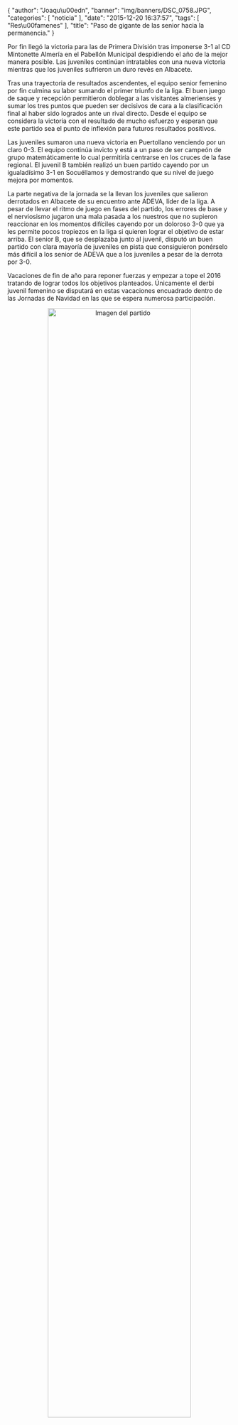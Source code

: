 {
  "author": "Joaqu\u00edn", 
  "banner": "img/banners/DSC_0758.JPG", 
  "categories": [
    "noticia"
  ], 
  "date": "2015-12-20 16:37:57", 
  "tags": [
    "Res\u00famenes"
  ], 
  "title": "Paso de gigante de las senior hacia la permanencia."
}

Por fin llegó la victoria para las de Primera División tras imponerse 3-1 al CD Mintonette Almería en el Pabellón Municipal despidiendo el año de la mejor manera posible. Las juveniles continúan intratables con una nueva victoria mientras que los juveniles sufrieron un duro revés en Albacete.

Tras una trayectoria de resultados ascendentes, el equipo senior femenino por fin culmina su labor sumando el primer triunfo de la liga. El buen juego de saque y recepción permitieron doblegar a las visitantes almerienses y sumar los tres puntos que pueden ser decisivos de cara a la clasificación final al haber sido logrados ante un rival directo. Desde el equipo se considera la victoria con el resultado de mucho esfuerzo y esperan que este partido sea el punto de inflexión para futuros resultados positivos.

Las juveniles sumaron una nueva victoria en Puertollano venciendo por un claro 0-3. El equipo continúa invicto y está a un paso de ser campeón de grupo matemáticamente lo cual permitiría centrarse en los cruces de la fase regional. El juvenil B también realizó un buen partido cayendo por un igualadísimo 3-1 en Socuéllamos y demostrando que su nivel de juego mejora por momentos.

La parte negativa de la jornada se la llevan los juveniles que salieron derrotados en Albacete de su encuentro ante ADEVA, líder de la liga. A pesar de llevar el ritmo de juego en fases del partido, los errores de base y el nerviosismo jugaron una mala pasada a los nuestros que no supieron reaccionar en los momentos difíciles cayendo por un doloroso 3-0 que ya les permite pocos tropiezos en la liga si quieren lograr el objetivo de estar arriba. El senior B, que se desplazaba junto al juvenil, disputó un buen partido con clara mayoría de juveniles en pista que consiguieron ponérselo más difícil a los senior de ADEVA que a los juveniles a pesar de la derrota por 3-0.

Vacaciones de fin de año para reponer fuerzas y empezar a tope el 2016 tratando de lograr todos los objetivos planteados. Únicamente el derbi juvenil femenino se disputará en estas vacaciones encuadrado dentro de las Jornadas de Navidad en las que se espera numerosa participación.

<center>
<a target="_new" href="http://www.advmiguelturra.org/img/banners/DSC_0758.JPG"> 
<img alt="Imagen del partido" width="80%" align="center" src="http://www.advmiguelturra.org/img/banners/DSC_0758.JPG"/> </a> </center>


